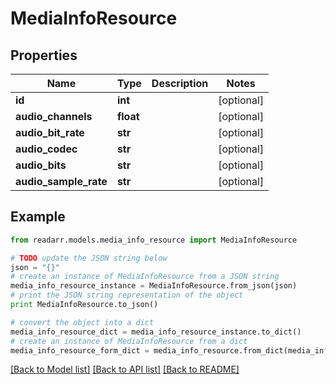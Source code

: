 # MediaInfoResource


## Properties

Name | Type | Description | Notes
------------ | ------------- | ------------- | -------------
**id** | **int** |  | [optional] 
**audio_channels** | **float** |  | [optional] 
**audio_bit_rate** | **str** |  | [optional] 
**audio_codec** | **str** |  | [optional] 
**audio_bits** | **str** |  | [optional] 
**audio_sample_rate** | **str** |  | [optional] 

## Example

```python
from readarr.models.media_info_resource import MediaInfoResource

# TODO update the JSON string below
json = "{}"
# create an instance of MediaInfoResource from a JSON string
media_info_resource_instance = MediaInfoResource.from_json(json)
# print the JSON string representation of the object
print MediaInfoResource.to_json()

# convert the object into a dict
media_info_resource_dict = media_info_resource_instance.to_dict()
# create an instance of MediaInfoResource from a dict
media_info_resource_form_dict = media_info_resource.from_dict(media_info_resource_dict)
```
[[Back to Model list]](../README.md#documentation-for-models) [[Back to API list]](../README.md#documentation-for-api-endpoints) [[Back to README]](../README.md)


